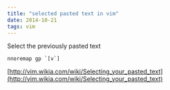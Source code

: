 ```yaml
---
title: "selected pasted text in vim"
date: 2014-10-21
tags: vim
---
```


Select the previously pasted text

```vim
nnoremap gp `[v`]
```


[http://vim.wikia.com/wiki/Selecting_your_pasted_text](http://vim.wikia.com/wiki/Selecting_your_pasted_text)


